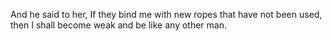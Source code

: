 And he said to her, If they bind me with new ropes that have not been used, then I shall become weak and be like any other man.
